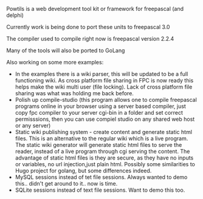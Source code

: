 Powtils is a web development tool kit or framework for freepascal (and delphi)

Currently work is being done to port these units to freepascal 3.0

The compiler used to compile right now is freepascal version 2.2.4

Many of the tools will also be ported to GoLang

Also working on some more examples:
* In the examples there is a wiki parser, this will be updated to be a full functioning wiki. As cross platform file sharing in FPC is now ready this helps make the wiki multi user (file locking). Lack of cross platform file sharing was what was holding me back before.
* Polish up compile-studio (this program allows one to compile freepascal programs online in your browser using a server based compiler, just copy fpc compiler to your server cgi-bin in a folder and set correct permisssions, then you can use compiel studio on any shared web host or any server)
* Static wiki publishing system - create content and generate static html files.  This is an alternative to the regular wiki which is a live program. The static wiki generator will generate static html files to serve the reader, instead of a live program through cgi serving the content. The advantage of static html files is they are secure, as they have no inputs or variables, no url injection,just plain html. Possibly some similarities to Hugo project for golang, but some differences indeed.
* MySQL sessions instead of tet file sessions. Always wanted to demo this.. didn't get around to it.. now is time.
* SQLite sessions instead of text file sessions. Want to demo this too.

